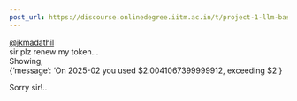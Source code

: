 ```yaml
---
post_url: https://discourse.onlinedegree.iitm.ac.in/t/project-1-llm-based-automation-agent-discussion-thread-tds-jan-2025/164277/507
---
```

[@jkmadathil](/u/jkmadathil)  
sir plz renew my token…  
Showing,  
{‘message’: ‘On 2025-02 you used $2.0041067399999912, exceeding $2’}

Sorry sir!..